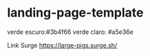 # landing-page-template
verde escuro:#3b4f66
verde claro: #a5e36e

Link Surge
https://large-pigs.surge.sh/
